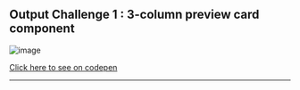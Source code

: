 ## Output Challenge 1 : 3-column preview card component 

![image](https://user-images.githubusercontent.com/36437758/187047303-2759a147-6873-46e0-a9d5-b8edc706cfb7.png)

[Click here to see on codepen](https://codepen.io/vranjan/pen/abYgJXg)

---
